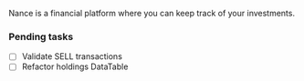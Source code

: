 Nance is a financial platform where you can keep track of your investments.

### Pending tasks

- [ ] Validate SELL transactions
- [ ] Refactor holdings DataTable

